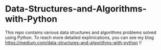 # Data-Structures-and-Algorithms-with-Python
This repo contains various data structures and algorithms problems solved using Python. To reach more detailed explinications, you can see my blog https://medium.com/data-structures-and-algorithms-with-python  !! 
